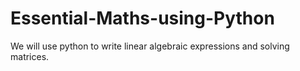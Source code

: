 # Essential-Maths-using-Python
We will use python to write linear algebraic expressions and solving matrices.
